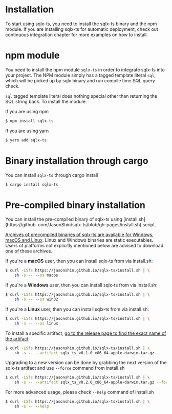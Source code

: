 # Installation

To start using sqlx-ts, you need to install the sqlx-ts binary and the npm module. If you are 
installing sqlx-ts for automatic deployment, check out continuous integration chapter for more 
examples on how to install.

# npm module

You need to install the npm module `sqlx-ts` in order to integrate sqlx-ts into your project. 
The NPM module simply has a tagged template literal `sql`, which will be picked up by sqlx 
binary and run compile time SQL query check.

`sql` tagged template literal does nothing special other than returning the SQL string back. To 
install the module:

If you are using npm
```bash
$ npm install sqlx-ts
```

If you are using yarn
```bash
$ yarn add sqlx-ts
```

# Binary installation through cargo

You can install `sqlx-ts` through cargo install

```bash
$ cargo install sqlx-ts
```

# Pre-compiled binary installation

You can install the pre-compiled binary of sqlx-ts using [install.sh](https://github.
com/JasonShin/sqlx-ts/blob/gh-pages/install.sh) script. 


[Archives of precompiled binaries of sqlx-ts are available for Windows, macOS and Linux](https://github.com/JasonShin/sqlx-ts/releases). Linux and Windows binaries are static executables. Users of platforms not explicitly mentioned below are advised to download one of these archives.

If you're a **macOS** user, then you can install sqlx-ts from via install.sh:

```bash
$ curl -LSfs https://jasonshin.github.io/sqlx-ts/install.sh | \
    sh -s -- --os macos
```

If you're a **Windows** user, then you can install sqlx-ts from via install.sh:

```bash
$ curl -LSfs https://jasonshin.github.io/sqlx-ts/install.sh | \
    sh -s -- --os win32
```

If you're a **Linux** user, then you can install sqlx-ts from via install.sh:

```bash
$ curl -LSfs https://jasonshin.github.io/sqlx-ts/install.sh | \
    sh -s -- --os linux
```

To install a specific artifact, [go to the release page to find the exact name of the artifact](https://github.com/JasonShin/sqlx-ts/releases)

```bash
$ curl -LSfs https://jasonshin.github.io/sqlx-ts/install.sh | \
    sh -s -- --artifact sqlx_ts_v0.1.0_x86_64-apple-darwin.tar.gz
```

Upgrading to a new version can be done by grabbing the next version of the sqlx-ts artifact and use `--force` command from install.sh

```bash
$ curl -LSfs https://jasonshin.github.io/sqlx-ts/install.sh | \
    sh -s -- --artifact sqlx_ts_v0.2.0_x86_64-apple-darwin.tar.gz --force
```

For more advanced usage, please check `--help` command of install.sh

```bash
$ curl -LSfs https://jasonshin.github.io/sqlx-ts/install.sh | \
    sh -s -- --help
```
